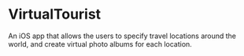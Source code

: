 # VirtualTourist
An iOS app that allows the users to specify travel locations around the world, and create virtual photo albums for each location. 

